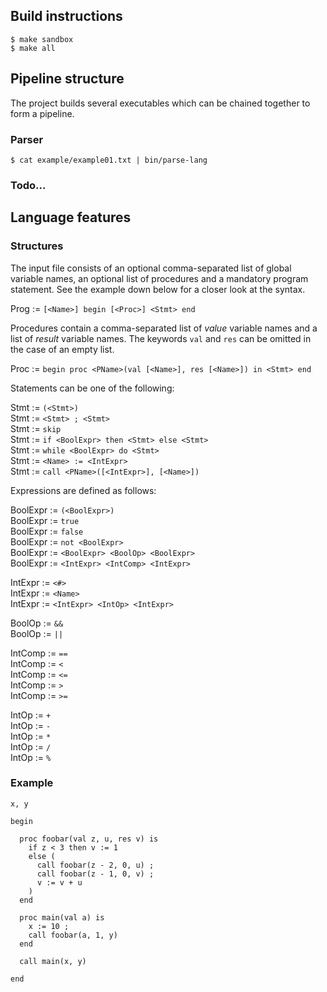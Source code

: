 ## Build instructions

    $ make sandbox
    $ make all

## Pipeline structure
The project builds several executables which can be chained together to form a pipeline.
### Parser

    $ cat example/example01.txt | bin/parse-lang

### Todo...

## Language features
### Structures
The input file consists of an optional comma-separated list of global variable names, an optional list of procedures and a mandatory program statement. See the example down below for a closer look at the syntax.

Prog := `[<Name>] begin [<Proc>] <Stmt> end`

Procedures contain a comma-separated list of *value* variable names and a list of *result* variable names. The keywords `val` and `res` can be omitted in the case of an empty list.

Proc := `begin proc <PName>(val [<Name>], res [<Name>]) in <Stmt> end`

Statements can be one of the following:

Stmt := `(<Stmt>)`  
Stmt := `<Stmt> ; <Stmt>`  
Stmt := `skip`  
Stmt := `if <BoolExpr> then <Stmt> else <Stmt>`  
Stmt := `while <BoolExpr> do <Stmt>`  
Stmt := `<Name> := <IntExpr>`  
Stmt := `call <PName>([<IntExpr>], [<Name>])`

Expressions are defined as follows:

BoolExpr := `(<BoolExpr>)`  
BoolExpr := `true`  
BoolExpr := `false`  
BoolExpr := `not <BoolExpr>`  
BoolExpr := `<BoolExpr> <BoolOp> <BoolExpr>`  
BoolExpr := `<IntExpr> <IntComp> <IntExpr>`

IntExpr := `<#>`  
IntExpr := `<Name>`  
IntExpr := `<IntExpr> <IntOp> <IntExpr>`

BoolOp := `&&`  
BoolOp := `||`

IntComp := `==`  
IntComp := `<`  
IntComp := `<=`  
IntComp := `>`  
IntComp := `>=`

IntOp := `+`  
IntOp := `-`  
IntOp := `*`  
IntOp := `/`  
IntOp := `%`

### Example

    x, y

    begin

      proc foobar(val z, u, res v) is
        if z < 3 then v := 1
        else (
          call foobar(z - 2, 0, u) ;
          call foobar(z - 1, 0, v) ;
          v := v + u
        )
      end

      proc main(val a) is
        x := 10 ;
        call foobar(a, 1, y)
      end

      call main(x, y)

    end
